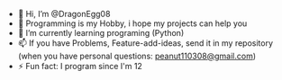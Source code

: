 - 👋 Hi, I’m @DragonEgg08
- 👀 Programming is my Hobby, i hope my projects can help you
- 🌱 I’m currently learning programing (Python)
- 📫 If you have Problems, Feature-add-ideas, send it in my repository (when you have personal questions: peanut110308@gmail.com)
- ⚡ Fun fact: I program since I'm 12

